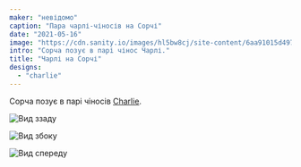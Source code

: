 ```yaml
---
maker: "невідомо"
caption: "Пара чарлі-чіносів на Сорчі"
date: "2021-05-16"
image: "https://cdn.sanity.io/images/hl5bw8cj/site-content/6aa91015d49712d1b56cdb3d6d56d04d372f2fab-2000x1331.jpg"
intro: "Сорча позує в парі чінос Чарлі."
title: "Чарлі на Сорчі"
designs:
  - "charlie"
---
```


Сорча позує в парі чіносів [Charlie](/designs/charlie/).

![Вид ззаду](https://posts.freesewing.org/uploads/charlie_on_sorcha_back_0ce0ffb9bb.jpg "Вид ззаду")

![Вид збоку](https://posts.freesewing.org/uploads/charlie_on_sorcha_side_736bec4f5a.jpg "Вид збоку")

![Вид спереду](https://posts.freesewing.org/uploads/charlie_on_sorcha_front_a415cd7031.jpg "Вид спереду")
